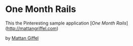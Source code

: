 # One Month Rails 

This the Pinteresting sample application 
[*One Month Rails*] (http://mattangriffel.com)

by [Mattan Giffel](htto://mattangriffel.com)
